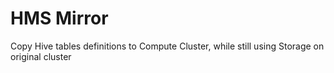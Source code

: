 # HMS Mirror
Copy Hive tables definitions to Compute Cluster, while still using Storage on original cluster
